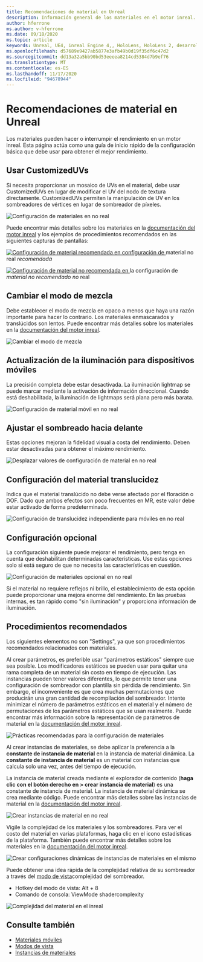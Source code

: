 ```yaml
---
title: Recomendaciones de material en Unreal
description: Información general de los materiales en el motor inreal.
author: hferrone
ms.author: v-hferrone
ms.date: 09/18/2020
ms.topic: article
keywords: Unreal, UE4, inreal Engine 4,, HoloLens, HoloLens 2, desarrollo, materiales, documentación, guías, características, hologramas, desarrollo de juegos, auriculares de realidad mixta, auriculares de realidad mixta de Windows, auriculares de realidad virtual
ms.openlocfilehash: d57689e9427ab5877e3afb49b0d19f35df6c47d2
ms.sourcegitcommit: dd13a32a5bb90bd53eeeea8214cd5384d7b9ef76
ms.translationtype: MT
ms.contentlocale: es-ES
ms.lasthandoff: 11/17/2020
ms.locfileid: "94678944"
---
```

# <a name="material-recommendations-in-unreal"></a>Recomendaciones de material en Unreal

Los materiales pueden hacer o interrumpir el rendimiento en un motor inreal. Esta página actúa como una guía de inicio rápido de la configuración básica que debe usar para obtener el mejor rendimiento.

## <a name="using-customizeduvs"></a>Usar CustomizedUVs

Si necesita proporcionar un mosaico de UVs en el material, debe usar CustomizedUVs en lugar de modificar el UV del nodo de textura directamente. CustomizedUVs permiten la manipulación de UV en los sombreadores de vértices en lugar de sombreador de píxeles. 

![Configuración de materiales en no real](images/unreal-materials-img-01c.png)

Puede encontrar más detalles sobre los materiales en la [documentación del motor inreal](https://docs.unrealengine.com/Platforms/Mobile/Materials/index.html) y los ejemplos de procedimientos recomendados en las siguientes capturas de pantallas:

[ ![ Configuración de material recomendada en configuración ](images/unreal-materials-img-01.png) de ](images/unreal-materials-img-01.png#lightbox)material no real 
 *recomendada*

[ ![ Configuración de material no recomendada en ](images/unreal-materials-img-01b.png) ](images/unreal-materials-img-01b.png#lightbox)la configuración de 
 *material no recomendado no* real

## <a name="changing-blend-mode"></a>Cambiar el modo de mezcla

Debe establecer el modo de mezcla en opaco a menos que haya una razón importante para hacer lo contrario. Los materiales enmascarados y translúcidos son lentos. Puede encontrar más detalles sobre los materiales en la [documentación del motor inreal](https://docs.unrealengine.com/Platforms/Mobile/Materials/index.html).

![Cambiar el modo de mezcla](images/unreal-materials-img-02.jpg)

## <a name="updating-lighting-for-mobile"></a>Actualización de la iluminación para dispositivos móviles

La precisión completa debe estar desactivada. La iluminación lightmap se puede marcar mediante la activación de información direccional. Cuando está deshabilitada, la iluminación de lightmaps será plana pero más barata.

![Configuración de material móvil en no real](images/unreal-materials-img-03.jpg)

## <a name="adjusting-forward-shading"></a>Ajustar el sombreado hacia delante

Estas opciones mejoran la fidelidad visual a costa del rendimiento. Deben estar desactivadas para obtener el máximo rendimiento.

![Desplazar valores de configuración de material en no real](images/unreal-materials-img-04.jpg)

## <a name="setting-material-translucency"></a>Configuración del material translucidez

Indica que el material translúcido no debe verse afectado por el floración o DOF. Dado que ambos efectos son poco frecuentes en MR, este valor debe estar activado de forma predeterminada.

![Configuración de translucidez independiente para móviles en no real](images/unreal-materials-img-05.jpg)

## <a name="optional-settings"></a>Configuración opcional

La configuración siguiente puede mejorar el rendimiento, pero tenga en cuenta que deshabilitan determinadas características. Use estas opciones solo si está seguro de que no necesita las características en cuestión.

![Configuración de materiales opcional en no real](images/unreal-materials-img-06.jpg)

Si el material no requiere reflejos ni brillo, el establecimiento de esta opción puede proporcionar una mejora enorme del rendimiento. En las pruebas internas, es tan rápido como "sin iluminación" y proporciona información de iluminación.

## <a name="best-practices"></a>Procedimientos recomendados

Los siguientes elementos no son "Settings", ya que son procedimientos recomendados relacionados con materiales.

Al crear parámetros, es preferible usar "parámetros estáticos" siempre que sea posible. Los modificadores estáticos se pueden usar para quitar una rama completa de un material sin costo en tiempo de ejecución. Las instancias pueden tener valores diferentes, lo que permite tener una configuración de sombreador con plantilla sin pérdida de rendimiento. Sin embargo, el inconveniente es que crea muchas permutaciones que producirán una gran cantidad de recompilación del sombreador. Intente minimizar el número de parámetros estáticos en el material y el número de permutaciones de los parámetros estáticos que se usan realmente. Puede encontrar más información sobre la representación de parámetros de material en la [documentación del motor inreal](https://docs.unrealengine.com/Engine/Rendering/Materials/ExpressionReference/Parameters/index.html#staticswitchparameter).

![Prácticas recomendadas para la configuración de materiales](images/unreal-materials-img-07.jpg)

Al crear instancias de materiales, se debe aplicar la preferencia a la **constante de instancia de material** en la instancia de material dinámica. La **constante de instancia de material** es un material con instancias que calcula solo una vez, antes del tiempo de ejecución.

La instancia de material creada mediante el explorador de contenido (**haga clic con el botón derecho en > crear instancia de material**) es una constante de instancia de material. La instancia de material dinámica se crea mediante código. Puede encontrar más detalles sobre las instancias de material en la [documentación del motor inreal](https://docs.unrealengine.com/Engine/Rendering/Materials/MaterialInstances/index.html).

![Crear instancias de material en no real](images/unreal-materials-img-08.png)

Vigile la complejidad de los materiales y los sombreadores. Para ver el costo del material en varias plataformas, haga clic en el icono estadísticas de la plataforma. También puede encontrar más detalles sobre los materiales en la [documentación del motor inreal](https://docs.unrealengine.com/Platforms/Mobile/Materials/index.html).

![Crear configuraciones dinámicas de instancias de materiales en el mismo](images/unreal-materials-img-09.png)

Puede obtener una idea rápida de la complejidad relativa de su sombreador a través del [modo de vista](https://docs.unrealengine.com/Engine/UI/LevelEditor/Viewports/ViewModes/index.html)complejidad del sombreador.

* Hotkey del modo de vista: Alt + 8
* Comando de consola: ViewMode shadercomplexity

![Complejidad del material en el inreal](images/unreal-materials-img-10.png)

## <a name="see-also"></a>Consulte también
* [Materiales móviles](https://docs.unrealengine.com/Platforms/Mobile/Materials/index.html)
* [Modos de vista](https://docs.unrealengine.com/Engine/UI/LevelEditor/Viewports/ViewModes/index.html)
* [Instancias de materiales](https://docs.unrealengine.com/Engine/Rendering/Materials/MaterialInstances/index.html)
